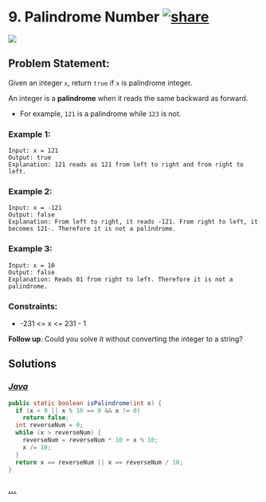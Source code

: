 # 9. Palindrome Number [![share]](https://leetcode.com/problems/palindrome-number)

![][easy]

## Problem Statement:

Given an integer `x`, return `true` if `x` is palindrome integer.

An integer is a **palindrome** when it reads the same backward as forward.

- For example, `121` is a palindrome while `123` is not.

### Example 1:

```
Input: x = 121
Output: true
Explanation: 121 reads as 121 from left to right and from right to left.
```

### Example 2:

```
Input: x = -121
Output: false
Explanation: From left to right, it reads -121. From right to left, it becomes 121-. Therefore it is not a palindrome.
```

### Example 3:

```
Input: x = 10
Output: false
Explanation: Reads 01 from right to left. Therefore it is not a palindrome.
```

### Constraints:

- -231 <= x <= 231 - 1

**Follow up**: Could you solve it without converting the integer to a string?

## Solutions

### [_Java_](./PalindromeNumber.java)

```java
public static boolean isPalindrome(int x) {
  if (x < 0 || x % 10 == 0 && x != 0)
    return false;
  int reverseNum = 0;
  while (x > reverseNum) {
    reverseNum = reverseNum * 10 + x % 10;
    x /= 10;
  }
  return x == reverseNum || x == reverseNum / 10;
}
```

### [_..._]()

```

```

<!----------------------------------{ link }--------------------------------->

[share]: https://img.icons8.com/external-anggara-blue-anggara-putra/20/000000/external-share-user-interface-basic-anggara-blue-anggara-putra-2.png
[easy]: https://img.shields.io/badge/Difficulty-Easy-red.svg
